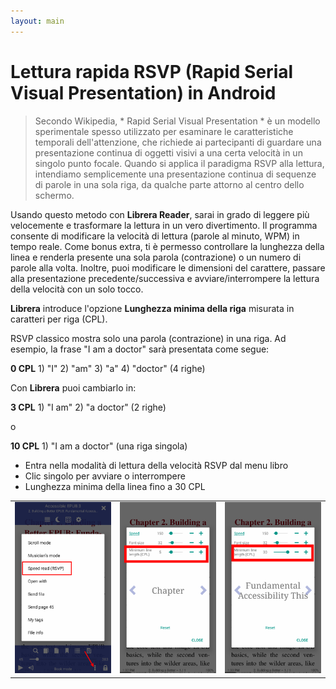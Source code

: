 ```yaml
---
layout: main
---
```



# Lettura rapida RSVP (Rapid Serial Visual Presentation) in Android

> Secondo Wikipedia, * Rapid Serial Visual Presentation * è un modello sperimentale spesso utilizzato per esaminare le caratteristiche temporali dell'attenzione, che richiede ai partecipanti di guardare una presentazione continua di oggetti visivi a una certa velocità in un singolo punto focale. Quando si applica il paradigma RSVP alla lettura, intendiamo semplicemente una presentazione continua di sequenze di parole in una sola riga, da qualche parte attorno al centro dello schermo.

Usando questo metodo con **Librera Reader**, sarai in grado di leggere più velocemente e trasformare la lettura in un vero divertimento.
Il programma consente di modificare la velocità di lettura (parole al minuto, WPM) in tempo reale. Come bonus extra, ti è permesso controllare la lunghezza della linea e renderla presente una sola parola (contrazione) o un numero di parole alla volta.
Inoltre, puoi modificare le dimensioni del carattere, passare alla presentazione precedente/successiva e avviare/interrompere la lettura della velocità con un solo tocco.

**Librera** introduce l'opzione **Lunghezza minima della riga** misurata in caratteri per riga (CPL).

RSVP classico mostra solo una parola (contrazione) in una riga. Ad esempio, la frase &quot;I am a doctor&quot; sarà presentata come segue:

**0 CPL** 1) &quot;I&quot; 2) &quot;am&quot; 3) &quot;a&quot; 4) &quot;doctor&quot; (4 righe)

Con **Librera** puoi cambiarlo in:

**3 CPL** 1) &quot;I am&quot; 2) &quot;a doctor&quot; (2 righe)

o

**10 CPL** 1) &quot;I am a doctor&quot; (una riga singola)

* Entra nella modalità di lettura della velocità RSVP dal menu libro
* Clic singolo per avviare o interrompere
* Lunghezza minima della linea fino a 30 CPL

||||
|-|-|-|
|![](1.png)|![](2.png)|![](3.png)|

